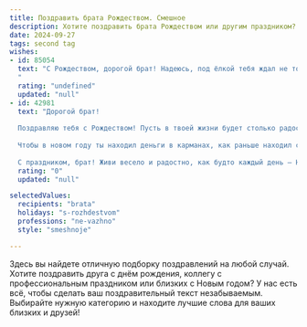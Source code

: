 ```yaml
---
title: Поздравить брата Рождеством. Смешное
description: Хотите поздравить брата Рождеством или другим праздником? Наш ИИ создаст незабываемое поздравление, а вы обязательно выделитесь среди других.  
date: 2024-09-27
tags: second tag
wishes:
- id: 85054
  text: "С Рождеством, дорогой брат! Надеюсь, под ёлкой тебя ждал не только очередной свитер с оленями, но и  чудо, которое наконец-то заставит тебя поверить в Деда Мороза (или хотя бы в его существование в каком-нибудь параллельном, более щедром на подарки, измерении).  Желаю тебе в Новом году столько же радости, сколько у тебя гаджетов, и чтобы батарейка твоей жизни никогда не садилась!
  "
  rating: "undefined"
  updated: "null"
- id: 42981
  text: "Дорогой брат!
  
  Поздравляю тебя с Рождеством! Пусть в твоей жизни будет столько радости, сколько подарков за раз приносит Дедушка Мороз, а счастья — как снежинок в метель! Желаю здоровья крепче, чем у оленей, которые таскают подарки, и удачи больше, чем у Санты в его зарплате.
  
  Чтобы в новом году ты находил деньги в карманах, как раньше находил свои носки — неожиданно и чудо как приятно! И пусть твоя жизнь будет яркой, как рождественская гирлянда, а проблемы будут исчезать, как споры о том, кто ставит ёлку — ты или я!
  
  С праздником, брат! Живи весело и радостно, как будто каждый день — Новый год!"
  rating: "0"
  updated: "null"

selectedValues:
  recipients: "brata"
  holidays: "s-rozhdestvom"
  professions: "ne-vazhno"
  style: "smeshnoje"

---
```


Здесь вы найдете отличную подборку поздравлений на любой случай. 
Хотите поздравить друга с днём рождения, коллегу с профессиональным праздником или близких с Новым годом? У нас есть всё, чтобы сделать ваш поздравительный текст незабываемым. Выбирайте нужную категорию и находите лучшие слова для ваших близких и друзей!

